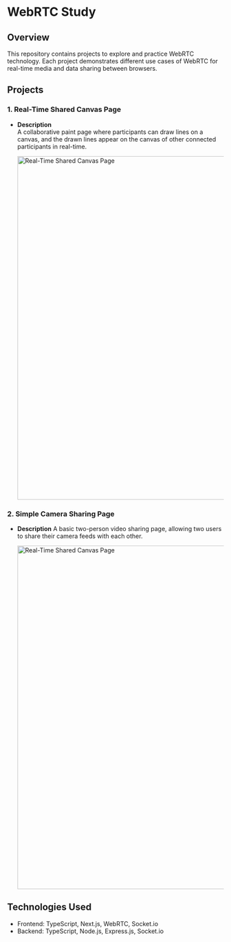 # WebRTC Study

## Overview

This repository contains projects to explore and practice WebRTC technology. Each project demonstrates different use cases of WebRTC for real-time media and data sharing between browsers.

## Projects

### 1. Real-Time Shared Canvas Page

- **Description**  
  A collaborative paint page where participants can draw lines on a canvas, and the drawn lines appear on the canvas of other connected participants in real-time.

  <img src="https://github.com/muilyang12/WebRTCStudy/assets/78548830/ef6edd0f-5b1b-41ed-8bcb-5ec6e497968f" alt="Real-Time Shared Canvas Page" width=800>

### 2. Simple Camera Sharing Page

- **Description**
  A basic two-person video sharing page, allowing two users to share their camera feeds with each other.

  <img src="https://github.com/muilyang12/WebRTCStudy/assets/78548830/4a7b5da6-ffb6-496a-9504-44cff8d4ae5a" alt="Real-Time Shared Canvas Page" width=800>

## Technologies Used

- Frontend: TypeScript, Next.js, WebRTC, Socket.io
- Backend: TypeScript, Node.js, Express.js, Socket.io
